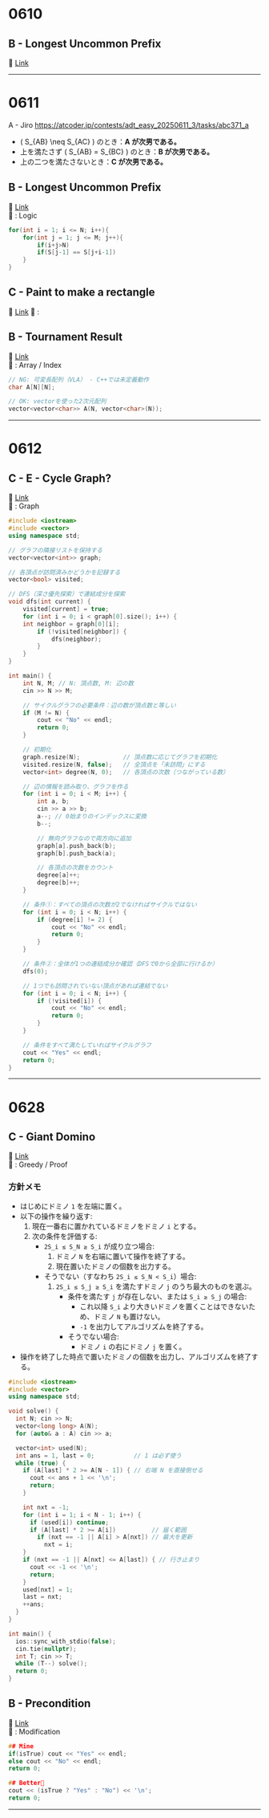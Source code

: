 
# 0610
## B - Longest Uncommon Prefix
🔗 [Link](https://atcoder.jp/contests/adt_easy_20250610_1/tasks/abc285_b)

---
# 0611

A - Jiro
https://atcoder.jp/contests/adt_easy_20250611_3/tasks/abc371_a

- \( S_{AB} \neq S_{AC} \) のとき：**A が次男である。**
- 上を満たさず \( S_{AB} = S_{BC} \) のとき：**B が次男である。**
- 上の二つを満たさないとき：**C が次男である。**



## B - Longest Uncommon Prefix  
🔗 [Link](https://atcoder.jp/contests/adt_easy_20250610_1/tasks/abc285_b)  
📂 : Logic  
```cpp
for(int i = 1; i <= N; i++){
	for(int j = 1; j <= M; j++){
		if(i+j>N)
		if(S[j-1] == S[j+i-1])
	}
}
```

## C - Paint to make a rectangle
🔗 [Link](https://atcoder.jp/contests/adt_easy_20250610_1/tasks/abc390_c)
📂 : 


## B - Tournament Result  
🔗 [Link](https://atcoder.jp/contests/adt_medium_20250610_3/tasks/abc261_b)  
📂 : Array / Index  


```cpp
// NG: 可変長配列（VLA） - C++では未定義動作
char A[N][N];

// OK: vectorを使った2次元配列
vector<vector<char>> A(N, vector<char>(N));
```
---

# 0612
## C - E - Cycle Graph? 
🔗 [Link](https://atcoder.jp/contests/adt_easy_20250612_1/editorial/12861)  
📂 : Graph 

```cpp
#include <iostream>
#include <vector>
using namespace std;

// グラフの隣接リストを保持する
vector<vector<int>> graph;

// 各頂点が訪問済みかどうかを記録する
vector<bool> visited;

// DFS（深さ優先探索）で連結成分を探索
void dfs(int current) {
    visited[current] = true;
    for (int i = 0; i < graph[0].size(); i++) {
	int neighbor = graph[0][i];
        if (!visited[neighbor]) {
            dfs(neighbor);
        }
    }
}

int main() {
    int N, M; // N: 頂点数, M: 辺の数
    cin >> N >> M;

    // サイクルグラフの必要条件：辺の数が頂点数と等しい
    if (M != N) {
        cout << "No" << endl;
        return 0;
    }

    // 初期化
    graph.resize(N);            // 頂点数に応じてグラフを初期化
    visited.resize(N, false);   // 全頂点を「未訪問」にする
    vector<int> degree(N, 0);   // 各頂点の次数（つながっている数）

    // 辺の情報を読み取り、グラフを作る
    for (int i = 0; i < M; i++) {
        int a, b;
        cin >> a >> b;
        a--; // 0始まりのインデックスに変換
        b--;

        // 無向グラフなので両方向に追加
        graph[a].push_back(b);
        graph[b].push_back(a);

        // 各頂点の次数をカウント
        degree[a]++;
        degree[b]++;
    }

    // 条件①：すべての頂点の次数が2でなければサイクルではない
    for (int i = 0; i < N; i++) {
        if (degree[i] != 2) {
            cout << "No" << endl;
            return 0;
        }
    }

    // 条件②：全体が1つの連結成分か確認（DFSで0から全部に行けるか）
    dfs(0);

    // 1つでも訪問されていない頂点があれば連結でない
    for (int i = 0; i < N; i++) {
        if (!visited[i]) {
            cout << "No" << endl;
            return 0;
        }
    }

    // 条件をすべて満たしていればサイクルグラフ
    cout << "Yes" << endl;
    return 0;
}

```
---

# 0628

## C - Giant Domino  
🔗 [Link](https://atcoder.jp/contests/abc412/tasks/abc412_c)  
📂 : Greedy / Proof  

### 方針メモ
- はじめにドミノ `1` を左端に置く。  
- 以下の操作を繰り返す:  
  1. 現在一番右に置かれているドミノをドミノ `i` とする。  
  2. 次の条件を評価する:  
     - `2S_i ≤ S_N ≥ S_i` が成り立つ場合:  
       1. ドミノ `N` を右端に置いて操作を終了する。  
       2. 現在置いたドミノの個数を出力する。  
     - そうでない（すなわち `2S_i ≤ S_N < S_i`）場合:  
       1. `2S_i ≤ S_j ≥ S_i` を満たすドミノ `j` のうち最大のものを選ぶ。  
          - 条件を満たす `j` が存在しない、または `S_i ≥ S_j` の場合:  
            - これ以降 `S_i` より大きいドミノを置くことはできないため、ドミノ `N` も置けない。  
            - `-1` を出力してアルゴリズムを終了する。  
          - そうでない場合:  
            - ドミノ `i` の右にドミノ `j` を置く。  
- 操作を終了した時点で置いたドミノの個数を出力し、アルゴリズムを終了する。  
```cpp
#include <iostream>
#include <vector>
using namespace std;

void solve() {
  int N; cin >> N;
  vector<long long> A(N);
  for (auto& a : A) cin >> a;

  vector<int> used(N);
  int ans = 1, last = 0;           // 1 は必ず使う
  while (true) {
    if (A[last] * 2 >= A[N - 1]) { // 右端 N を直接倒せる
      cout << ans + 1 << '\n';
      return;
    }

    int nxt = -1;
    for (int i = 1; i < N - 1; i++) {
      if (used[i]) continue;
      if (A[last] * 2 >= A[i])          // 届く範囲
        if (nxt == -1 || A[i] > A[nxt]) // 最大を更新
          nxt = i;
    }
    if (nxt == -1 || A[nxt] <= A[last]) { // 行き止まり
      cout << -1 << '\n';
      return;
    }
    used[nxt] = 1;
    last = nxt;
    ++ans;
  }
}

int main() {
  ios::sync_with_stdio(false);
  cin.tie(nullptr);
  int T; cin >> T;
  while (T--) solve();
  return 0;
}
```

## B - Precondition 
🔗 [Link](https://atcoder.jp/contests/abc412/tasks/abc412_b)  
📂 : Modification

```cpp
## Mine
if(isTrue) cout << "Yes" << endl;
else cout << "No" << endl;
return 0;

## Better
cout << (isTrue ? "Yes" : "No") << '\n'; 
return 0;
```
---
